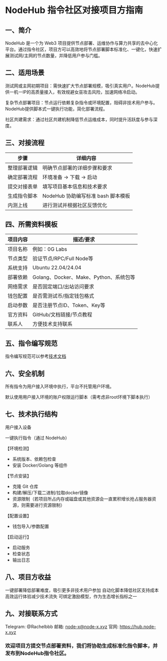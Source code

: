# NodeHub 指令社区对接项目方指南

## 一、简介
NodeHub 是一个为 Web3 项目提供节点部署、运维协作与算力共享的去中心化平台。通过指令社区，项目方可以高效地将节点部署脚本标准化、一键化，快速扩展测试网/主网的节点数量，并降低用户参与门槛。

## 二、适用场景
测试网或主网初期项目：需快速扩大节点部署规模，吸引真实用户。NodeHub提供一机一IP的高质量接入，有效规避女巫攻击风险，加速网络冷启动。

复杂节点部署项目：节点运行依赖复杂指令或环境配置，阻碍非技术用户参与。NodeHub提供脚本式一键执行功能，简化部署流程。

社区共建需求：通过社区共建机制降低节点运维成本，同时提升活跃度与参与深度。
## 三、对接流程
| 步骤               | 详细内容                                       |
|--------------------|------------------------------------------------|
| 整理部署逻辑       | 明确节点部署的详细步骤和要求                   |
| 确定部署流程       | 环境准备 → 下载 → 启动                        |
| 提交对接表单       | 填写项目基本信息和技术要求                     |
| 生成指令脚本       | NodeHub 协助编写标准 bash 脚本模板            |
| 内测上线           | 进行测试并根据社区反馈优化                     |
## 四、所需资料模板
| 项目内容     | 描述/要求                     |
|--------------|------------------------------|
| 项目名称     | 例如：0G Labs               |
| 节点类型     | 验证节点/RPC/Full Node等     |
| 系统支持     | Ubuntu 22.04/24.04          |
| 部署依赖     | Golang、Docker、Make、Python、系统包等 |
| 网络需求     | 是否固定端口/出站访问要求    |
| 钱包配置     | 是否需测试币/指定钱包格式    |
| 启动参数     | 是否注册节点ID、Token、Key等  |
| 官方资料     | GitHub/文档链接/节点教程    |
| 联系人       | 方便技术支持联系            |
## 五、指令编写规范
指令编写规范可以参考[技术文档](https://docs.node-x.xyz/chan-pin-shou-ce/nodehub/zhi-ling-bian-xie-wen-dang)
## 六、安全机制
所有指令为用户接入环境中执行，平台不托管用户环境。

默认使用用户接入环境的账户权限运行脚本（需考虑非root环境下脚本执行）
## 七、技术执行结构
用户接入设备

一键执行指令（通过 NodeHub）

【环境检测】
- 系统版本、依赖包检查
- 安装 Docker/Golang 等组件

【节点安装】
- 克隆 Git 仓库
- 构建/解压/下载二进制/拉取docker镜像
- 资源限制（若项目所占内存或磁盘或其他资源会一直累积增长抢占服务器资源，则需要进行资源限制）

【配置设置】
- 钱包导入/参数配置

【启动运行】
- 启动服务
- 检查状态
- 输出日志
## 八、项目方收益
一键部署降低部署难度，吸引更多非技术用户参加
自动化脚本降低社区支持成本
高效运行体验减少技术流失
可绑定激励模型，作为生态增长指标之一
## 九、对接联系方式
Telegram: @Rachelbbb
邮箱: node-x@node-x.xyz
官网: https://hub.node-x.xyz
### 欢迎项目方提交节点部署资料，我们将协助生成标准化指令脚本，并发布到NodeHub指令社区。

